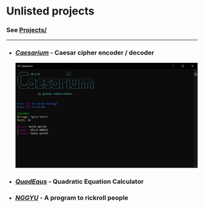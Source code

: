 # Unlisted projects
### See [Projects/](https://github.com/arschedev/arschedev/tree/main/Projects)

---

- ### [*Caesarium*](/arschedev/Projects/Ruby/Caesarium/) - Caesar cipher encoder / decoder
  ![Caesarium](https://raw.githubusercontent.com/arschedev/arschedev/main/Projects/Ruby/Caesarium/caesarium.png)
- ### [*QuadEqus*](/arschedev/Projects/C++/QuadEqus/) - Quadratic Equation Calculator
- ### [*NGGYU*](/arschedev/Projects/C++/NGGYU-the-Rickroll/) - A program to rickroll people
